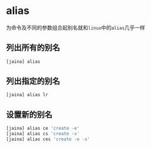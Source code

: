 alias
========================
为命令及不同的参数组合起别名就和`linux`中的`alias`几乎一样

## 列出所有的别名
```bash
[jaina] alias
```
## 列出指定的别名
```bash
[jaina] alias lr
```
## 设置新的别名
```bash
[jaina] alias ce 'create -e'
[jaina] alias cs 'create -s'
[jaina] alias ces 'create -e -s'
```
